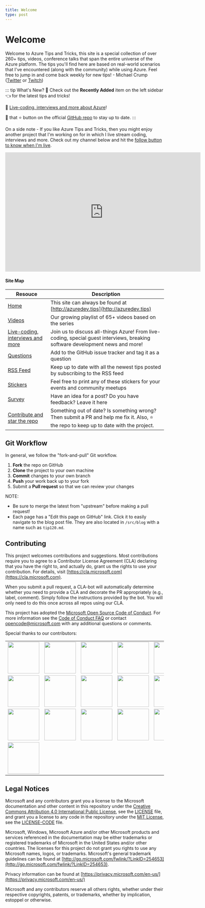 ```yaml
---
title: Welcome
type: post
---
```


# Welcome

Welcome to Azure Tips and Tricks, this site is a special collection of over 260+ tips, videos, conference talks that span the entire universe of the Azure platform. The tips you'll find here are based on real-world scenarios that I've encountered (along with the community) while using Azure. Feel free to jump in and come back weekly for new tips! - Michael Crump ([Twitter](https://twitter.com/mbcrump) or [Twitch](https://twitch.tv/mbcrump))

::: tip What's New?
:calendar: Check out the **Recently Added** item on the left sidebar :point_left: for the latest tips and tricks!

:unicorn: [Live-coding, interviews and more about Azure](https://twitch.tv/mbcrump?WT.mc_id=azure-azuredevtips-micrum)!

:punch: that :star: button on the official [GitHub repo](https://github.com/Microsoft/AzureTipsAndTricks/) to stay up to date.
:::

On a side note - If you like Azure Tips and Tricks, then you might enjoy another project that I'm working on for in which I live stream coding, interviews and more. Check out my channel below and hit the [follow button to know when I'm live](https://twitch.tv/mbcrump).

<iframe src="https://player.twitch.tv/?collection=D2G5i76t-hUMfw&amp;parent=microsoft.github.io&amp;parent=azuredev.tips" frameborder="0" allowfullscreen="allowfullscreen" scrolling="no" height="378" width="620"></iframe>

#### Site Map

| Resouce                                                                                                                 | Description                                                                                                                                |
| ----------------------------------------------------------------------------------------------------------------------- | ------------------------------------------------------------------------------------------------------------------------------------------ |
| [Home](http://azuredev.tips)                                                                                            | This site can always be found at [http://azuredev.tips](http://azuredev.tips)                                                              |
| [Videos](http://videos.azuredev.tips)                                                                                   | Our growing playlist of 65+ videos based on the series                                                                                     |
| [Live-coding, interviews and more](https://twitch.tv/mbcrump?WT.mc_id=azure-azuredevtips-micrum)                        | Join us to discuss all-things Azure! From live-coding, special guest interviews, breaking software development news and more!              |
| [Questions](https://github.com/Microsoft/AzureTipsAndTricks/issues/new?assignees=&labels=&template=questions.md&title=) | Add to the GitHub issue tracker and tag it as a question                                                                                   |
| [RSS Feed](https://microsoft.github.io/AzureTipsAndTricks/rss.xml)                                                      | Keep up to date with all the newest tips posted by subscribing to the RSS feed                                                             |
| [Stickers](http://stickers.azuredev.tips)                                                                               | Feel free to print any of these stickers for your events and community meetups                                                             |
| [Survey](http://survey.azuredev.tips)                                                                                   | Have an idea for a post? Do you have feedback? Leave it here                                                                               |
| [Contribute and star the repo](https://github.com/Microsoft/AzureTipsAndTricks/)                                        | Something out of date? Is something wrong? Then submit a PR and help me fix it. Also, :star: the repo to keep up to date with the project. |

## Git Workflow

In general, we follow the "fork-and-pull" Git workflow.

1.  **Fork** the repo on GitHub
2.  **Clone** the project to your own machine
3.  **Commit** changes to your own branch
4.  **Push** your work back up to your fork
5.  Submit a **Pull request** so that we can review your changes

NOTE:

- Be sure to merge the latest from "upstream" before making a pull request!
- Each page has a "Edit this page on GitHub" link. Click it to easily navigate to the blog post file. They are also located in `/src/blog` with a name such as `tip120.md`.

## Contributing

This project welcomes contributions and suggestions. Most contributions require you to agree to a
Contributor License Agreement (CLA) declaring that you have the right to, and actually do, grant us
the rights to use your contribution. For details, visit [https://cla.microsoft.com](https://cla.microsoft.com).

When you submit a pull request, a CLA-bot will automatically determine whether you need to provide
a CLA and decorate the PR appropriately (e.g., label, comment). Simply follow the instructions
provided by the bot. You will only need to do this once across all repos using our CLA.

This project has adopted the [Microsoft Open Source Code of Conduct](https://opensource.microsoft.com/codeofconduct/).
For more information see the [Code of Conduct FAQ](https://opensource.microsoft.com/codeofconduct/faq/) or
contact [opencode@microsoft.com](mailto:opencode@microsoft.com) with any additional questions or comments.

Special thanks to our contributors:

<table>
  <tr>
    <td align="center">
        <a href="https://github.com/mbcrump">
            <img src="https://avatars1.githubusercontent.com/u/534885?s=400&v=4" width="100px;" alt=""/><br />
            <!-- <sub>
                <b>Michael Crump</b>
            </sub> -->
        </a>
    </td>
        <td align="center">
        <a href="https://github.com/bmaluijb">
            <img src="https://avatars1.githubusercontent.com/u/16527331?s=400&u=282e0ffd1c8dbbc90e46c4db692cda548a11bc65&v=4" width="100px;" alt=""/><br />
        </a>
    </td>
    <td align="center">
        <a href="https://github.com/vaheminasyan2">
            <img src="https://avatars0.githubusercontent.com/u/32709965?s=400&v=4" width="100px;" alt=""/><br />
        </a>
    </td>
         <td align="center">
        <a href="https://github.com/kumarallamraju">
            <img src="https://avatars3.githubusercontent.com/u/15897803?s=400&v=4" width="100px;" alt=""/><br />
        </a>
    </td>
     <td align="center">
        <a href="https://github.com/theheatDK">
            <img src="https://avatars2.githubusercontent.com/u/17799567?s=400&v=4" width="100px;" alt=""/><br />
        </a>
    </td>
    <td align="center">
        <a href="https://github.com/MarkDreiling">
            <img src="https://avatars2.githubusercontent.com/u/40442164?s=400&v=4" width="100px;" alt=""/><br />
        </a>
    </td>
       <td align="center">
        <a href="https://github.com/yucwan">
            <img src="https://avatars3.githubusercontent.com/u/49381248?s=400&v=4" width="100px;" alt=""/><br />
        </a>
    </td>
    <td align="center">
        <a href="https://github.com/vuder">
            <img src="https://avatars0.githubusercontent.com/u/1086665?s=400&v=4" width="100px;" alt=""/><br />
        </a>
    </td>
    </tr>
    <tr>
        <td align="center">
        <a href="https://github.com/uneedgo">
            <img src="https://avatars2.githubusercontent.com/u/59988192?s=400&v=4" width="100px;" alt=""/><br />
        </a>
    </td>
     <td align="center">
        <a href="https://github.com/tosokr">
            <img src="https://avatars0.githubusercontent.com/u/1630501?s=400&v=4" width="100px;" alt=""/><br />
        </a>
    </td>
    <td align="center">
        <a href="https://github.com/tomkerkhove">
            <img src="https://avatars2.githubusercontent.com/u/4345663?s=400&v=4" width="100px;" alt=""/><br />
        </a>
    </td>
    <td align="center">
        <a href="https://github.com/richeney">
            <img src="https://avatars0.githubusercontent.com/u/24895350?s=400&u=36c7672a7105bd686d640b967d05e7ed2f65d679&v=4" width="100px;" alt=""/><br />
        </a>
    </td>
    <td align="center">
        <a href="https://github.com/metin">
            <img src="https://avatars3.githubusercontent.com/u/28767?s=400&v=4" width="100px;" alt=""/><br />
        </a>
    </td>
    <td align="center">
        <a href="https://github.com/kyleburnsdev">
            <img src="https://avatars2.githubusercontent.com/u/31851557?s=400&u=0edb8530e07571d4de8c1887cd78e1c18cd287d0&v=4" width="100px;" alt=""/><br />
        </a>
    </td>
    <td align="center">
        <a href="https://github.com/jesseloudon">
            <img src="https://avatars2.githubusercontent.com/u/13147870?s=400&u=472cb17fffe2c9a1eded83bd4f4fe0f65f8de524&v=4" width="100px;" alt=""/><br />
        </a>
    </td>
    <td align="center">
        <a href="https://github.com/hrudayanath">
            <img src="https://avatars3.githubusercontent.com/u/6183710?s=400&v=4" width="100px;" alt=""/><br />
        </a>
    </td>
    </tr>
    <tr>
        <td align="center">
        <a href="https://github.com/helderpinto">
            <img src="https://avatars0.githubusercontent.com/u/10661605?s=400&v=4" width="100px;" alt=""/><br />
        </a>
    </td>
        <td align="center">
        <a href="https://github.com/azrikahar">
            <img src="https://avatars0.githubusercontent.com/u/42867097?s=400&v=4" width="100px;" alt=""/><br />
        </a>
    </td>
    <td align="center">
        <a href="https://github.com/a-patel">
            <img src="https://avatars2.githubusercontent.com/u/8511777?s=400&u=f2cf778481e8b37ff7177b39b0257d4fd7a18711&v=4" width="100px;" alt=""/><br />
        </a>
    </td>
    <td align="center">
        <a href="https://github.com/XuGuang-Yao">
            <img src="https://avatars0.githubusercontent.com/u/53599438?s=400&u=a7bcda539c4a2bba45ad7dc5556718fe08909955&v=4" width="100px;" alt=""/><br />
        </a>
    </td>
    <td align="center">
        <a href="https://github.com/TimSmith714">
            <img src="https://avatars3.githubusercontent.com/u/2846298?s=400&v=4" width="100px;" alt=""/><br />
        </a>
    </td>
    <td align="center">
        <a href="https://github.com/Styxxy">
            <img src="https://avatars0.githubusercontent.com/u/1635825?s=400&u=fe80230d4a987692601c8bd51da35d65de9d021f&v=4" width="100px;" alt=""/><br />
        </a>
    </td>
    <td align="center">
        <a href="https://github.com/Jeff-Jerousek">
            <img src="https://avatars3.githubusercontent.com/u/1041099?s=400&v=4" width="100px;" alt=""/><br />
        </a>
    </td>
    <td align="center">
        <a href="https://github.com/BeigeBadger">
            <img src="https://avatars0.githubusercontent.com/u/8124536?s=400&v=4" width="100px;" alt=""/><br />
        </a>
    </td>
    </tr>
    <tr>
    <td align="center">
        <a href="https://github.com/AzureMentor">
            <img src="https://avatars3.githubusercontent.com/u/30055505?s=400&v=4" width="100px;" alt=""/><br />
        </a>
    </td>
  </tr>
</table>

## Legal Notices

Microsoft and any contributors grant you a license to the Microsoft documentation and other content
in this repository under the [Creative Commons Attribution 4.0 International Public License](https://creativecommons.org/licenses/by/4.0/legalcode),
see the [LICENSE](https://github.com/Microsoft/AzureTipsAndTricks/blob/master/LICENSE.txt) file, and grant you a license to any code in the repository under the [MIT License](https://opensource.org/licenses/MIT), see the
[LICENSE-CODE](https://github.com/Microsoft/AzureTipsAndTricks/blob/master/LICENSE-CODE.txt) file.

Microsoft, Windows, Microsoft Azure and/or other Microsoft products and services referenced in the documentation
may be either trademarks or registered trademarks of Microsoft in the United States and/or other countries.
The licenses for this project do not grant you rights to use any Microsoft names, logos, or trademarks.
Microsoft's general trademark guidelines can be found at [http://go.microsoft.com/fwlink/?LinkID=254653](http://go.microsoft.com/fwlink/?LinkID=254653).

Privacy information can be found at [https://privacy.microsoft.com/en-us/](https://privacy.microsoft.com/en-us/)

Microsoft and any contributors reserve all others rights, whether under their respective copyrights, patents,
or trademarks, whether by implication, estoppel or otherwise.
